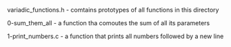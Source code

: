variadic_functions.h - comtains prototypes of all functions in this directory

0-sum_them_all - a function tha comoutes the sum of all its parameters

1-print_numbers.c -  a function that prints all numbers followed by a new line

